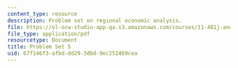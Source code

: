 ```yaml
---
content_type: resource
description: Problem set on regional economic analysis.
file: https://ol-ocw-studio-app-qa.s3.amazonaws.com/courses/11-481j-analyzing-and-accounting-for-regional-economic-growth-spring-2009/67f146f3afbddd293dbd9ec252469cea_MIT11_481Js09_pset05.pdf
file_type: application/pdf
resourcetype: Document
title: Problem Set 5
uid: 67f146f3-afbd-dd29-3dbd-9ec252469cea
---
```

